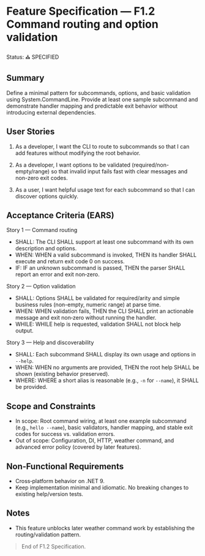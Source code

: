 # Feature Specification — F1.2 Command routing and option validation

Status: ⛪ SPECIFIED

## Summary

Define a minimal pattern for subcommands, options, and basic validation using System.CommandLine. Provide at least one sample subcommand and demonstrate handler mapping and predictable exit behavior without introducing external dependencies.

## User Stories

1) As a developer, I want the CLI to route to subcommands so that I can add features without modifying the root behavior.

2) As a developer, I want options to be validated (required/non-empty/range) so that invalid input fails fast with clear messages and non-zero exit codes.

3) As a user, I want helpful usage text for each subcommand so that I can discover options quickly.

## Acceptance Criteria (EARS)

Story 1 — Command routing
- SHALL: The CLI SHALL support at least one subcommand with its own description and options.
- WHEN: WHEN a valid subcommand is invoked, THEN its handler SHALL execute and return exit code 0 on success.
- IF: IF an unknown subcommand is passed, THEN the parser SHALL report an error and exit non‑zero.

Story 2 — Option validation
- SHALL: Options SHALL be validated for required/arity and simple business rules (non-empty, numeric range) at parse time.
- WHEN: WHEN validation fails, THEN the CLI SHALL print an actionable message and exit non‑zero without running the handler.
- WHILE: WHILE help is requested, validation SHALL not block help output.

Story 3 — Help and discoverability
- SHALL: Each subcommand SHALL display its own usage and options in `--help`.
- WHEN: WHEN no arguments are provided, THEN the root help SHALL be shown (existing behavior preserved).
- WHERE: WHERE a short alias is reasonable (e.g., `-n` for `--name`), it SHALL be provided.

## Scope and Constraints

- In scope: Root command wiring, at least one example subcommand (e.g., `hello --name`), basic validators, handler mapping, and stable exit codes for success vs. validation errors.
- Out of scope: Configuration, DI, HTTP, weather command, and advanced error policy (covered by later features).

## Non‑Functional Requirements

- Cross‑platform behavior on .NET 9.
- Keep implementation minimal and idiomatic. No breaking changes to existing help/version tests.

## Notes

- This feature unblocks later weather command work by establishing the routing/validation pattern.

> End of F1.2 Specification.
